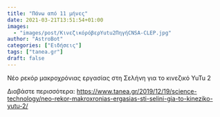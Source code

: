 ```yaml
---
title: "Πάνω από 11 μήνες"
date: 2021-03-21T13:51:54+01:00
images:
  - "images/post/ΚινεζικόρόβερYutu2ΠηγήCNSA-CLEP.jpg"
author: "AstroBot"
categories: ["Ειδήσεις"]
tags: ["tanea.gr"]
draft: false
---
```


Νέο ρεκόρ μακροχρόνιας εργασίας στη Σελήνη για τo κινεζικό YuTu 2

Διαβάστε περισσότερα: https://www.tanea.gr/2019/12/19/science-technology/neo-rekor-makroxronias-ergasias-sti-selini-gia-to-kineziko-yutu-2/
